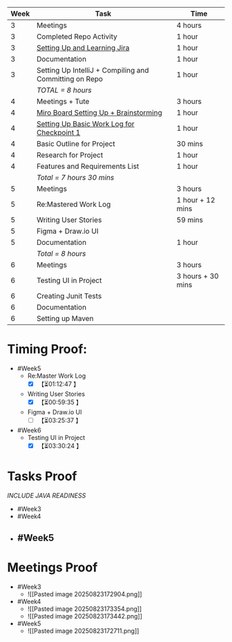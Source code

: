 | **Week** | **Task**                                                                                                                                                          | **Time**          |
| -------- | ----------------------------------------------------------------------------------------------------------------------------------------------------------------- | ----------------- |
| 3        | Meetings                                                                                                                                                          | 4 hours           |
| 3        | Completed Repo Activity                                                                                                                                           | 1 hour            |
| 3        | [Setting Up and Learning Jira](https://softwarecab302.atlassian.net/jira/software/projects/SCRUM/summary)                                                         | 1 hour            |
| 3        | Documentation                                                                                                                                                     | 1 hour            |
| 3        | Setting Up IntelliJ + Compiling and Committing on Repo                                                                                                            | 1 hour            |
|          | *TOTAL = 8 hours*                                                                                                                                                 |                   |
| 4        | Meetings + Tute                                                                                                                                                   | 3 hours           |
| 4        | [Miro Board Setting Up + Brainstorming](https://miro.com/app/board/uXjVJTioquY=/)                                                                                 | 1 hour            |
| 4        | [Setting Up Basic Work Log for Checkpoint 1](https://docs.google.com/document/d/1L9IiitUAt8Bo-wTfecQ8EK1HEUp3s1QUE8nfyZk508M/edit?tab=t.0#heading=h.scivdxegvvoe) | 1 hour            |
| 4        | Basic Outline for Project                                                                                                                                         | 30 mins           |
| 4        | Research for Project                                                                                                                                              | 1 hour            |
| 4        | Features and Requirements List                                                                                                                                    | 1 hour            |
|          | *Total = 7 hours 30 mins*                                                                                                                                         |                   |
| 5        | Meetings                                                                                                                                                          | 3 hours           |
| 5        | Re:Mastered Work Log                                                                                                                                              | 1 hour + 12 mins  |
| 5        | Writing User Stories                                                                                                                                              | 59 mins           |
| 5        | Figma + Draw.io UI                                                                                                                                                |                   |
| 5        | Documentation                                                                                                                                                     | 1 hour            |
|          | *Total = 8 hours*                                                                                                                                                 |                   |
| 6        | Meetings                                                                                                                                                          | 3 hours           |
| 6        | Testing UI in Project                                                                                                                                             | 3 hours + 30 mins |
| 6        | Creating Junit Tests                                                                                                                                              |                   |
| 6        | Documentation                                                                                                                                                     |                   |
| 6        | Setting up Maven                                                                                                                                                  |                   |

# Timing Proof:
- #Week5
	- Re:Master Work Log
		- [x] <span class="timer-p" id="uUFXEfh" data-dur="4367" data-ts="1755934931">【⏳01:12:47 】</span> 
	- Writing User Stories
		- [x] <span class="timer-p" id="uUGg3C7" data-dur="3575" data-ts="1755938517">【⏳00:59:35 】</span> 
	- Figma + Draw.io UI
		- [ ] <span class="timer-p" id="uVkEDuy" data-dur="12337" data-ts="1756544189">【⏳03:25:37 】</span> 
- #Week6
	- Testing UI in Project
		- [x] <span class="timer-p" id="uVjNdds" data-dur="12624" data-ts="1756531800">【⏳03:30:24 】</span> 
# Tasks Proof
*INCLUDE JAVA READINESS*
- #Week3 
- #Week4 
- #Week5 
	- 
# Meetings Proof

- #Week3 
	- ![[Pasted image 20250823172904.png]]
- #Week4 
	- ![[Pasted image 20250823173354.png]]
	- ![[Pasted image 20250823173442.png]]
- #Week5
	- ![[Pasted image 20250823172711.png]]
